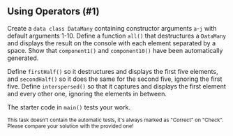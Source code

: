 ## Using Operators (#1)

Create a `data class DataMany` containing constructor arguments `a`-`j` with
default arguments 1-10. Define a function `all()` that destructures a
`DataMany` and displays the result on the console with each element separated
by a space. Show that `component1()` and `component10()` have been
automatically generated.

Define `firstHalf()` so it destructures and displays the first five elements,
and `secondHalf()` so it does the same for the second five, ignoring the first
five. Define `interspersed()` so that it captures and displays the first
element and every other one, ignoring the elements in between.

The starter code in `main()` tests your work.

<sub> This task doesn't contain the automatic tests,
it's always marked as "Correct" on "Check".
Please compare your solution with the provided one! </sub>